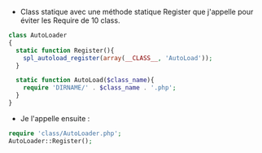 * Class statique avec une méthode statique Register que j'appelle pour éviter les Require de 10 class.

```php
class AutoLoader
{
  static function Register(){
    spl_autoload_register(array(__CLASS__, 'AutoLoad'));
  }

  static function AutoLoad($class_name){
    require 'DIRNAME/' . $class_name . '.php';
  }
}
```


* Je l'appelle ensuite :
```php
require 'class/AutoLoader.php';
AutoLoader::Register();
```
